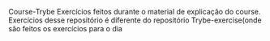 Course-Trybe
Exercícios feitos durante o material de explicação do course. 
Exercícios desse repositório é diferente do repositório Trybe-exercise(onde são feitos os exercícios para o dia
